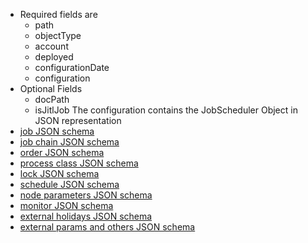 * Required fields are
    * path
    * objectType
    * account
    * deployed
    * configurationDate
    * configuration
* Optional Fields
    * docPath
    * isJitlJob
The configuration contains the JobScheduler Object in JSON representation
* <a href="../../../../../raml/schemas/joe/job/job-schema.json" target="job">job JSON schema</a> 
* <a href="../../../../../raml/schemas/joe/jobChain/jobChain-schema.json" target="jobchain">job chain JSON schema</a>
* <a href="../../../../../raml/schemas/joe/order/order-schema.json" target="order">order JSON schema</a>
* <a href="../../../../../raml/schemas/joe/processClass/processClass-schema.json" target="processclass">process class JSON schema</a>
* <a href="../../../../../raml/schemas/joe/lock/lock-schema.json" target="lock">lock JSON schema</a>
* <a href="../../../../../raml/schemas/joe/schedule/schedule-schema.json" target="schedule">schedule JSON schema</a>
* <a href="../../../../../raml/schemas/joe/jobChain/nodeParamsConfig-schema.json" target="nodeparams">node parameters JSON schema</a>
* <a href="../../../../../raml/schemas/joe/job/monitor-schema.json" target="monitor">monitor JSON schema</a>
* <a href="../../../../../raml/schemas/joe/schedule/holidaysConfig-schema.json" target="monitor">external holidays JSON schema</a>
* <a href="../../../../../raml/schemas/joe/other/other-schema.json" target="monitor">external params and others JSON schema</a>
